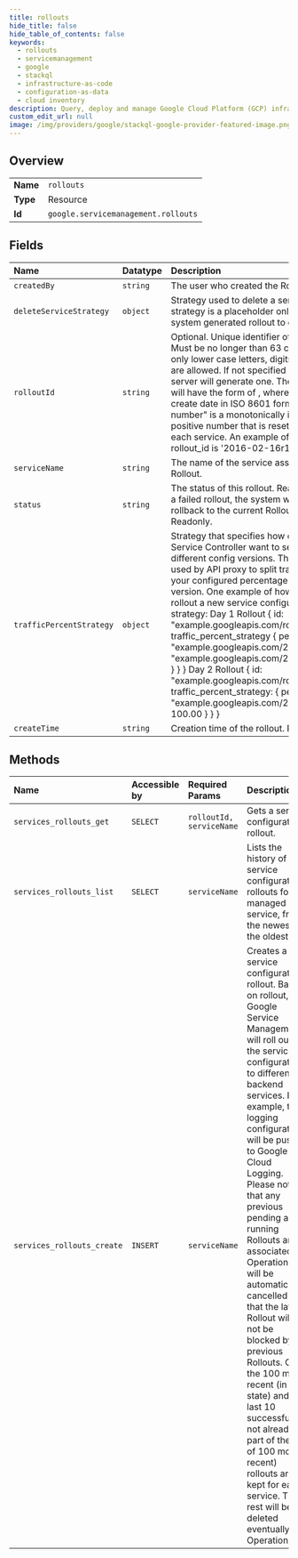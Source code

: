 ```yaml
---
title: rollouts
hide_title: false
hide_table_of_contents: false
keywords:
  - rollouts
  - servicemanagement
  - google    
  - stackql
  - infrastructure-as-code
  - configuration-as-data
  - cloud inventory
description: Query, deploy and manage Google Cloud Platform (GCP) infrastructure and resources using SQL
custom_edit_url: null
image: /img/providers/google/stackql-google-provider-featured-image.png
---
```

  
    

## Overview
<table><tbody>
<tr><td><b>Name</b></td><td><code>rollouts</code></td></tr>
<tr><td><b>Type</b></td><td>Resource</td></tr>
<tr><td><b>Id</b></td><td><code>google.servicemanagement.rollouts</code></td></tr>
</tbody></table>

## Fields
| Name | Datatype | Description |
|:-----|:---------|:------------|
| `createdBy` | `string` | The user who created the Rollout. Readonly. |
| `deleteServiceStrategy` | `object` | Strategy used to delete a service. This strategy is a placeholder only used by the system generated rollout to delete a service. |
| `rolloutId` | `string` | Optional. Unique identifier of this Rollout. Must be no longer than 63 characters and only lower case letters, digits, '.', '_' and '-' are allowed. If not specified by client, the server will generate one. The generated id will have the form of , where "date" is the create date in ISO 8601 format. "revision number" is a monotonically increasing positive number that is reset every day for each service. An example of the generated rollout_id is '2016-02-16r1' |
| `serviceName` | `string` | The name of the service associated with this Rollout. |
| `status` | `string` | The status of this rollout. Readonly. In case of a failed rollout, the system will automatically rollback to the current Rollout version. Readonly. |
| `trafficPercentStrategy` | `object` | Strategy that specifies how clients of Google Service Controller want to send traffic to use different config versions. This is generally used by API proxy to split traffic based on your configured percentage for each config version. One example of how to gradually rollout a new service configuration using this strategy: Day 1 Rollout &#123; id: "example.googleapis.com/rollout_20160206" traffic_percent_strategy &#123; percentages: &#123; "example.googleapis.com/20160201": 70.00 "example.googleapis.com/20160206": 30.00 &#125; &#125; &#125; Day 2 Rollout &#123; id: "example.googleapis.com/rollout_20160207" traffic_percent_strategy: &#123; percentages: &#123; "example.googleapis.com/20160206": 100.00 &#125; &#125; &#125; |
| `createTime` | `string` | Creation time of the rollout. Readonly. |
## Methods
| Name | Accessible by | Required Params | Description |
|:-----|:--------------|:----------------|:------------|
| `services_rollouts_get` | `SELECT` | `rolloutId, serviceName` | Gets a service configuration rollout. |
| `services_rollouts_list` | `SELECT` | `serviceName` | Lists the history of the service configuration rollouts for a managed service, from the newest to the oldest. |
| `services_rollouts_create` | `INSERT` | `serviceName` | Creates a new service configuration rollout. Based on rollout, the Google Service Management will roll out the service configurations to different backend services. For example, the logging configuration will be pushed to Google Cloud Logging. Please note that any previous pending and running Rollouts and associated Operations will be automatically cancelled so that the latest Rollout will not be blocked by previous Rollouts. Only the 100 most recent (in any state) and the last 10 successful (if not already part of the set of 100 most recent) rollouts are kept for each service. The rest will be deleted eventually. Operation |
